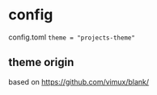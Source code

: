 # config
config.toml
`theme = "projects-theme"`

## theme origin
based on https://github.com/vimux/blank/


